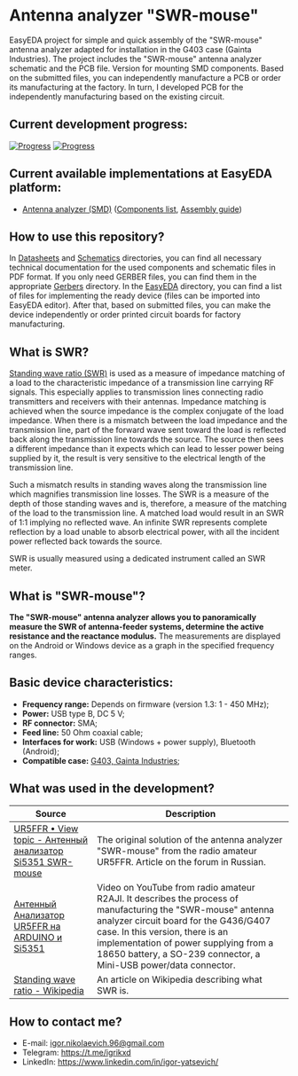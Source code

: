 # Antenna analyzer "SWR-mouse"
EasyEDA project for simple and quick assembly of the "SWR-mouse" antenna analyzer adapted for installation in the G403 case (Gainta Industries). The project includes the "SWR-mouse" antenna analyzer schematic and the PCB file. Version for mounting SMD components. Based on the submitted files, you can independently manufacture a PCB or order its manufacturing at the factory. In turn, I developed PCB for the independently manufacturing based on the existing circuit.

## Current development progress:
[![Progress](https://img.shields.io/badge/Antenna%20analyzer-not%20tested-yellow.svg?longCache=true&style=for-the-badge)](https://easyeda.com/IgrikXD/Antenna-analyzer-SMD) [![Progress](https://img.shields.io/badge/Version-1.2.0-blue.svg?longCache=true&style=for-the-badge)](./EasyEDA)  

## Current available implementations at EasyEDA platform:
- [Antenna analyzer (SMD)] ([Components list](./Components%20list.md), [Assembly guide](./Assembly%20guide.md))

## How to use this repository?
In [Datasheets](./Datasheets) and [Schematics](./Schematics) directories, you can find all necessary technical documentation for the used components and schematic files in PDF format. If you only need GERBER files, you can find them in the appropriate [Gerbers](./Gerbers) directory. In the [EasyEDA](./EasyEDA) directory, you can find a list of files for implementing the ready device (files can be imported into EasyEDA editor). After that, based on submitted files, you can make the device independently or order printed circuit boards for factory manufacturing.

## What is SWR?
[Standing wave ratio (SWR)](https://en.wikipedia.org/wiki/Standing_wave_ratio) is used as a measure of impedance matching of a load to the characteristic impedance of a transmission line carrying RF signals. This especially applies to transmission lines connecting radio transmitters and receivers with their antennas. Impedance matching is achieved when the source impedance is the complex conjugate of the load impedance. When there is a mismatch between the load impedance and the transmission line, part of the forward wave sent toward the load is reflected back along the transmission line towards the source. The source then sees a different impedance than it expects which can lead to lesser power being supplied by it, the result is very sensitive to the electrical length of the transmission line.

Such a mismatch results in standing waves along the transmission line which magnifies transmission line losses. The SWR is a measure of the depth of those standing waves and is, therefore, a measure of the matching of the load to the transmission line. A matched load would result in an SWR of 1:1 implying no reflected wave. An infinite SWR represents complete reflection by a load unable to absorb electrical power, with all the incident power reflected back towards the source.

SWR is usually measured using a dedicated instrument called an SWR meter.

## What is "SWR-mouse"?
**The "SWR-mouse" antenna analyzer allows you to panoramically measure the SWR of antenna-feeder systems, determine the active resistance and the reactance modulus.** The measurements are displayed on the Android or Windows device as a graph in the specified frequency ranges.

## Basic device characteristics:
- **Frequency range:** Depends on firmware (version 1.3: 1 - 450 MHz);
- **Power:** USB type B, DC 5 V;
- **RF connector:** SMA;
- **Feed line:** 50 Ohm coaxial cable;
- **Interfaces for work:** USB (Windows + power supply), Bluetooth (Android);
- **Compatible case:** [G403, Gainta Industries](http://www.gainta.com/en/g403.html);

## What was used in the development?
| Source | Description |
| ------ | ------ |
| [UR5FFR • View topic - Антенный анализатор Si5351 SWR-mouse] | The original solution of the antenna analyzer "SWR-mouse" from the radio amateur UR5FFR. Article on the forum in Russian. |
| [Антенный Анализатор UR5FFR на ARDUINO и Si5351] | Video on YouTube from radio amateur R2AJI. It describes the process of manufacturing the "SWR-mouse" antenna analyzer circuit board for the G436/G407 case. In this version, there is an implementation of power supplying from a 18650 battery, a SO-239 connector, a Mini-USB power/data connector. |
| [Standing wave ratio - Wikipedia] | An article on Wikipedia describing what SWR is. |

## How to contact me?
- E-mail: igor.nikolaevich.96@gmail.com
- Telegram: https://t.me/igrikxd
- LinkedIn: https://www.linkedin.com/in/igor-yatsevich/

[Antenna analyzer (SMD)]: <https://easyeda.com/IgrikXD/Antenna-analyzer-SMD>
[UR5FFR • View topic - Антенный анализатор Si5351 SWR-mouse]: <http://dspview.com/viewtopic.php?f=14&t=189>
[Антенный Анализатор UR5FFR на ARDUINO и Si5351]: <https://www.youtube.com/watch?v=hkxOoky4vWA&t>
[Standing wave ratio - Wikipedia]: <https://en.wikipedia.org/wiki/Standing_wave_ratio>
